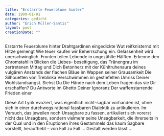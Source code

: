 ```yaml
---
title: "Erstarrte Feuerblume hinter"
date: 1900-01-01
categories: gedicht
author: "Erich Müller-Santis"
layout: post
creationDate: ""
---
```

Erstarrte Feuerblume hinter
Drahtgardinen
eingedickte Wut
reifknisternd
mit Hitze gemengt
Wie teuer kaufen wir
Beherrschung ein.
Gelassenheit wird unerschwinglich.
Fronten teilen Lebende
in ungezählte Hälften.
Erkenne den Chromstahl
in Blicken
die Liebes-
beseitigung,
das Tränengrau im
zertretenen Mittag und Dich
Betonherz
mit der Kühltruhenaura deines
vulgären Anstands
der flachen Bläue im Wappen
seiner Grausamkeit
Die Silhouetten von Treblinka
Verschwimmen im gestiefelten
Umriss Deiner Wohlstandsangst.
Siehst Du Die Hände nach
dem Leben fragen
das sie Dir erschaffen?
Du
Antworte
im Ghetto Deiner Ignoranz
Der waffenstarrende Frieden einer


Diese Art Lyrik evoziert, was eigentlich nicht-sagbar vorhanden ist, ohne sich in einer durchwegs rational fassbaren Dialektik zu artikulieren. Im Versuch, das jeweilen noch Unsagbare zu fassen, artikuliert sich vorerst nicht das Unsagbare, sondern vielmehr seine Unsagbarkeit, die ihrerseits in der Qual und in den Eruptionen ihres Gestammels das kaum Sagbare vorstellt, heraufhebt – von Fall zu Fall … Gestalt werden lässt …

